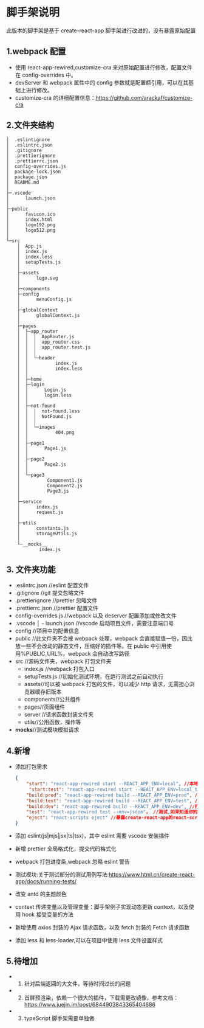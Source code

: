 # 脚手架说明

此版本的脚手架是基于 create-react-app 脚手架进行改进的，没有暴露原始配置

## 1.webpack 配置

-   使用 react-app-rewired,customize-cra 来对原始配置进行修改，配置文件在 config-overrides 中。
-   devServer 和 webpack 属性中的 config 参数就是配置额引用，可以在其基础上进行修改。
-   customize-cra 的详细配置信息：https://github.com/arackaf/customize-cra

## 2.文件夹结构

```
│  .eslintignore
│  .eslintrc.json
│  .gitignore
│  .prettierignore
│  .prettierrc.json
│  config-overrides.js
│  package-lock.json
│  package.json
│  README.md
│
├─.vscode
│      launch.json
│
├─public
│      favicon.ico
│      index.html
│      logo192.png
│      logo512.png
│
└─src
    │  App.js
    │  index.js
    │  index.less
    │  setupTests.js
    │
    ├─assets
    │      logo.svg
    │
    ├─components
    ├─config
    │      menuConfig.js
    │
    ├─globalContext
    │      globalContext.js
    │
    ├─pages
    │  ├─app_router
    │  │  │  AppRouter.js
    │  │  │  app_router.css
    │  │  │  app_router.test.js
    │  │  │
    │  │  └─header
    │  │          index.js
    │  │          index.less
    │  │
    │  ├─home
    │  ├─login
    │  │      Login.js
    │  │      login.less
    │  │
    │  ├─not-found
    │  │  │  not-found.less
    │  │  │  NotFound.js
    │  │  │
    │  │  └─images
    │  │          404.png
    │  │
    │  ├─page1
    │  │      Page1.js
    │  │
    │  ├─page2
    │  │      Page2.js
    │  │
    │  └─page3
    │          Component1.js
    │          Component2.js
    │          Page3.js
    │
    ├─service
    │      index.js
    │      request.js
    │
    ├─utils
    │      constants.js
    │      storageUtils.js
    │
    └─__mocks__
            index.js

```

## 3. 文件夹功能

-   .eslintrc.json //eslint 配置文件
-   .gitignore //git 提交忽略文件
-   .prettierignore //prettier 忽略文件
-   .prettierrc.json //prettier 配置文件
-   config-overrides.js //webpack 以及 deserver 配置添加或修改文件
-   .vscode
    │ - launch.json //vscode 启动项目文件，需要注意端口号
-   config //项目中的配置信息
-   public //此文件夹不会被 webpack 处理，webpack 会直接赋值一份，因此放一些不会改动的静态文件，压缩好的插件等。在 public 中引用使用%PUBLIC_URL%，webpack 会自动改写路径
-   src //源码文件夹，webpack 打包文件夹
    -   index.js //webpack 打包入口
    -   setupTests.js //初始化测试环境，在运行测试之前自动执行
    -   assets//可以被 webpack 打包的文件，可以减少 http 请求，无需担心浏览器缓存旧版本
    -   components//公共组件
    -   pages//页面组件
    -   server //请求函数封装文件夹
    -   utils//公用函数，操作等
-   **mocks**//测试模块模拟请求

## 4.新增

-   添加打包需求

    ```json
    {
        "start": "react-app-rewired start --REACT_APP_ENV=local", //本地开发环境，不打包
         "start:test": "react-app-rewired start --REACT_APP_ENV=local_test", //本地测试环境，不打包，使用mock接口
        "build:prod": "react-app-rewired build --REACT_APP_ENV=prod", //打包生产环境，不显示源码。不打包mock
        "build:test": "react-app-rewired build --REACT_APP_ENV=test", //打包测试环境，打包mock，使用mock接口
        "build:dev": "react-app-rewired build --REACT_APP_ENV=dev", //打包开发环境，显示源码，不打包mock
        "test": "react-app-rewired test --env=jsdom"， //测试,如果知道你的测试都不依赖于 jsdom ，可以安全地设置 --env=node ，这样测试会运行得更快
        "eject": "react-scripts eject" //暴露create-react-app的react-scripts里的所有内容(webpack配置，脚本指令配置等)，并将其从node_modules里删除，此过程不可逆，后续react-scripts无法通过npm升级，只能自己维护
    }

    ```

-   添加 eslint(js|mjs|jsx|ts|tsx)，其中 eslint 需要 vscode 安装插件
-   新增 prettier 全局格式化，提交代码格式化
-   webpack 打包进度条,webpack 忽略 eslint 警告
-   测试模块:关于测试部分的测试用例写法:https://www.html.cn/create-react-app/docs/running-tests/
-   改变 antd 的主题颜色
-   context 传递变量以及管理变量：脚手架例子实现动态更新 context，以及使用 hook 接受变量的方法
-   新增使用 axios 封装的 Ajax 请求函数，以及 fetch 封装的 Fetch 请求函数
-   添加 less 和 less-loader,可以在项目中使用 less 文件设置样式

## 5.待增加

-   1. 针对后端返回的大文件，等待时间过长的问题
-   2. 首屏预渲染，依赖一个很大的插件，下载需更改镜像，参考文档：https://www.juejin.im/post/6844903843365404686
-   3. typeScript 脚手架需要单独做
